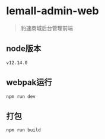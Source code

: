# lemall-admin-web

> 豹速商城后台管理前端

## node版本

`v12.14.0`

## webpak运行

`npm run dev`

## 打包

`npm run build`